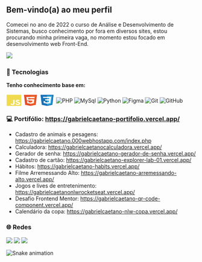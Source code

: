 ## Bem-vindo(a) ao meu perfil
<p>Comecei no ano de 2022 o curso de Análise e Desenvolvimento de Sistemas, busco conhecimento por fora em diversos sites, estou procurando minha primeira vaga, no momento estou focado em desenvolvimento web Front-End.</p>

<div>
   <a href="https://github.com/GabrielCaetano13">
      <img class="analyct" height="180em" src="https://github-readme-stats.vercel.app/api/top-langs/?username=gabrielcaetano13&layout=compact&langs_count=6&theme=tokyonight"/>
   </a>
</div>

### 🚀 Tecnologias
<div style="display: inline_block">
  <b>Tenho conhecimento base em: </b><br><br>
  <img align="center" title="JavaScript" alt="Js" height="30" width="40" src="https://raw.githubusercontent.com/devicons/devicon/master/icons/javascript/javascript-plain.svg">
  <img align="center" title="HTML" alt="HTML" height="30" width="40" src="https://raw.githubusercontent.com/devicons/devicon/master/icons/html5/html5-original.svg">
  <img align="center" title="CSS" alt="CSS" height="30" width="40" src="https://raw.githubusercontent.com/devicons/devicon/master/icons/css3/css3-original.svg">
  <img align="center" title="PHP" alt="PHP" height="30" width="40"src="https://cdn.jsdelivr.net/gh/devicons/devicon/icons/php/php-original.svg"/>
  <img align="center" title="MySql" alt="MySql" height="30" width="40" src="https://cdn.jsdelivr.net/gh/devicons/devicon/icons/mysql/mysql-original.svg"/>
  <img align="center" title="Python" alt="Python" height="30" width="40" src="https://cdn.jsdelivr.net/gh/devicons/devicon/icons/python/python-original.svg"/>
  <img align="center" title="Figma" alt="Figma" height="30" width="40" src="https://cdn.jsdelivr.net/gh/devicons/devicon/icons/figma/figma-original.svg"/>
  <img align="center" title="Git" alt="Git" height="30" width="40" src="https://cdn.jsdelivr.net/gh/devicons/devicon/icons/git/git-original.svg"/>
  <img align="center" title="GitHub" alt="GitHub" height="30"  width="40" src="https://cdn.jsdelivr.net/gh/devicons/devicon/icons/github/github-original-wordmark.svg"/>
</div>
 
### 💻 Portifólio: https://gabrielcaetano-portifolio.vercel.app/
   
   - Cadastro de animais e pesagens: https://gabrielcaetano.000webhostapp.com/index.php 
   - Calculadora: https://gabrielcaetanocalculadora.vercel.app/
   - Gerador de senha: https://gabrielcaetano-gerador-de-senha.vercel.app/
   - Cadastro de cartão: https://gabrielcaetano-explorer-lab-01.vercel.app/
   - Hábitos: https://gabrielcaetano-habits.vercel.app/
   - Filme Arremessando Alto: https://gabrielcaetano-arremessando-alto.vercel.app/
   - Jogos e lives de entretenimento: https://gabrielcaetanonlwrocketseat.vercel.app/
   - Desafio Frontend Mentor: https://gabrielcaetano-qr-code-component.vercel.app/
   - Calendário da copa: https://gabrielcaetano-nlw-copa.vercel.app/
   
### 🌐 Redes 
<div> 
  <a href="https://www.instagram.com/gdepaulacaetano/" target="_blank"><img src="https://img.shields.io/badge/-Instagram-%23E4405F?style=for-the-badge&logo=instagram&logoColor=white" target="_blank"></a>
  <a href = "mailto:gabrielcaetanolinkedin@gmail.com"><img src="https://img.shields.io/badge/-Gmail-%23333?style=for-the-badge&logo=gmail&logoColor=white" target="_blank"></a>
  <a href="https://www.linkedin.com/in/gabriel-de-paula-caetano-531861240/" target="_blank"><img src="https://img.shields.io/badge/-LinkedIn-%230077B5?style=for-the-badge&logo=linkedin&logoColor=white" target="_blank"></a> 
 
  ![Snake animation](https://github.com/GabrielCaetano13/GabrielCaetano13/blob/output/github-contribution-grid-snake.svg)
</div>
